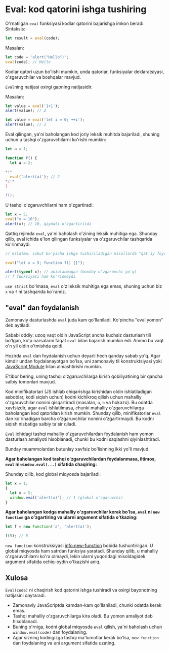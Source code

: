 # Eval: kod qatorini ishga tushiring
O'rnatilgan `eval` funksiyasi kodlar qatorini bajarishga imkon beradi.
Sintaksis:

```js
let result = eval(code);
```

Masalan:

```js run
let code = 'alert("Hello")';
eval(code); // Hello
```

Kodlar qatori uzun bo'lishi mumkin, unda qatorlar, funksiyalar deklaratsiyasi, o'zgaruvchilar va boshqalar mavjud.

`Eval`ning natijasi oxirgi gapning natijasidir.

Masalan:
```js run
let value = eval('1+1');
alert(value); // 2
```

```js run
let value = eval('let i = 0; ++i');
alert(value); // 1
```

Eval qilingan, ya'ni baholangan kod joriy leksik muhitda bajariladi, shuning uchun u tashqi o'zgaruvchilarni ko'rishi mumkin:

```js run no-beautify
let a = 1;

function f() {
  let a = 2;

*!*
  eval('alert(a)'); // 2
*/!*
}

f();
```

U tashqi o'zgaruvchilarni ham o'zgartiradi:

```js untrusted refresh run
let x = 5;
eval("x = 10");
alert(x); // 10, qiymati o'zgartirildi
```

Qattiq rejimda `eval`, ya'ni baholash o'zining leksik muhitiga ega. Shunday qilib, eval ichida e'lon qilingan funksiyalar va o'zgaruvchilar tashqarida ko'rinmaydi:

```js untrusted refresh run
// eslatma: sukut bo'yicha ishga tushiriladigan misollarda "qat'iy foydalanish" yoqilgan

eval("let x = 5; function f() {}");

alert(typeof x); // aniqlanmagan (bunday o'zgaruvchi yo'q)
// f funksiyasi ham ko'rinmaydi
```

`use strict` bo'lmasa, `eval` o'z leksik muhitiga ega emas, shuning uchun biz `x` va `f` ni tashqarida ko`ramiz.

## "eval" dan foydalanish

Zamonaviy dasturlashda `eval` juda kam qo'llaniladi. Ko'pincha "eval yomon" deb aytiladi.

Sababi oddiy: uzoq vaqt oldin JavaScript ancha kuchsiz dasturlash tili bo'lgan, ko'p narsalarni faqat `eval` bilan bajarish mumkin edi. Ammo bu vaqt o'n yil oldin o'tmishda qoldi. 

Hozirda `eval` dan foydalanish uchun deyarli hech qanday sabab yo'q. Agar kimdir undan foydalanayotgan bo'lsa, uni zamonaviy til konstruktsiyasi yoki [JavaScript Module](info:modules) bilan almashtirishi mumkin.

E'tibor bering, uning tashqi o'zgaruvchilarga kirish qobiliyatining bir qancha salbiy tomonlari mavjud.

Kod minifikatorlari (JS ishlab chiqarishga kirishidan oldin ishlatiladigan asboblar, kodi siqish uchun) kodni kichikroq qilish uchun mahalliy o'zgaruvchilar nomini qisqartiradi (masalan, `a`, `b` va hokazo). Bu odatda xavfsizdir, agar `eval` ishlatilmasa, chunki mahalliy o'zgaruvchilarga baholangan kod qatoridan kirish mumkin. Shunday qilib, minifikatorlar `eval` dan ko'rinadigan barcha o'zgaruvchilar nomini o'zgartirmaydi. Bu kodni siqish nisbatiga salbiy ta'sir qiladi.

`Eval` ichidagi tashqi mahalliy o'zgaruvchilardan foydalanish ham yomon dasturlash amaliyoti hisoblanadi, chunki bu kodni saqlashni qiyinlashtiradi.

Bunday muammolardan butunlay xavfsiz bo'lishning ikki yo'li mavjud.

**Agar baholangan kod tashqi o'zgaruvchilardan foydalanmasa, iltimos, `eval` ni `window.eval(...)` sifatida chaqiring:**

Shunday qilib, kod global miqyosda bajariladi:

```js untrusted refresh run
let x = 1;
{
  let x = 5;
  window.eval('alert(x)'); // 1 (global o'zgaruvchi)
}
```

**Agar baholangan kodga mahalliy o'zgaruvchilar kerak boʻlsa, `eval` ni `new function` ga o'zgartiring va ularni argument sifatida o'tkazing:**

```js run
let f = new Function('a', 'alert(a)');

f(5); // 5
```

`new function` konstruksiyasi <info:new-function> bobida tushuntirilgan. U global miqyosda ham satrdan funksiya yaratadi. Shunday qilib, u mahalliy o'zgaruvchilarni ko'ra olmaydi, lekin ularni yuqoridagi misoldagidek argument sifatida ochiq-oydin o'tkazishi aniq.

## Xulosa

`Eval(code)` ni chaqirish kod qatorini ishga tushiradi va oxirgi bayonotning natijasini qaytaradi.
- Zamonaviy JavaScriptda kamdan-kam qo'llaniladi, chunki odatda kerak emas.
- Tashqi mahalliy o'zgaruvchilarga kira oladi. Bu yomon amaliyot deb hisoblanadi.
- Buning o'rniga, kodni global miqyosda `eval` qilish, ya'ni baholash uchun `window.eval(code)` dan foydalaning.
- Agar sizning kodingizga tashqi ma'lumotlar kerak bo'lsa, `new function` dan foydalaning va uni argument sifatida uzating.
